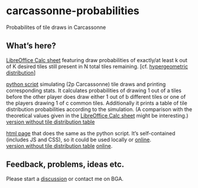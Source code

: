 # carcassonne-probabilities
Probabilites of tile draws in Carcassonne

## What’s here?
[LibreOffice Calc sheet](draw-k-out-of-K.ods) featuring draw probabilities of exactly/at least k out of K desired tiles still present in N total tiles remaining. [cf. [ hypergeometric distribution](https://en.wikipedia.org/wiki/Hypergeometric_distribution)]

[python script](draw-a-before-b.py) simulating (2p Carcassonne) tile draws and printing corresponding stats. It calculates probabilities of drawing 1 out of a tiles before the other player does draw either 1 out of b different tiles or one of the players drawing 1 of c common tiles.
Additionally it prints a table of tile distribution probabilities according to the simulation. (A comparison with the theoretical values given in the [LibreOffice Calc sheet](draw-k-out-of-K.ods) might be interesting.)  
[version without tile distribution table](draw-a-before-b-no-distribution.py)

[html page](carcassonne-draw-probabilities.html) that does the same as the python script. It’s self-contained (includes JS and CSS), so it could be used locally or [online](https://yzemaze.de/bga/carcassonne-draw-probabilities.html).  
[version without tile distribution table](carcassonne-draw-probabilities-no-distribution.html) [online](https://yzemaze.de/bga/carcassonne-draw-probabilities-no-distribution.html).

## Feedback, problems, ideas etc.
Please start a [discussion](https://github.com/yzemaze/carcassonne-stats/discussions) or contact me on BGA.
